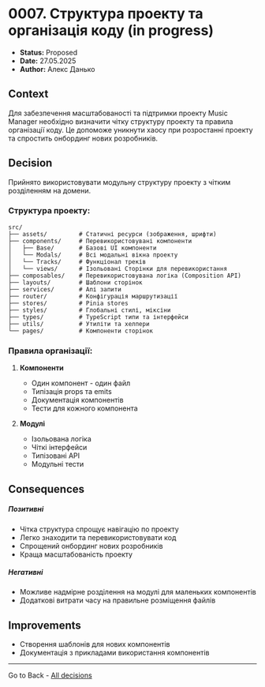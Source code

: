 # 0007. Структура проекту та організація коду (in progress)

- **Status:** Proposed 
- **Date:** 27.05.2025
- **Author:** Алекс Данько

## Context

Для забезпечення масштабованості та підтримки проекту Music Manager необхідно визначити чітку структуру проекту та правила організації коду. Це допоможе уникнути хаосу при розростанні проекту та спростить онбординг нових розробників.

## Decision

Прийнято використовувати модульну структуру проекту з чітким розділенням на домени.

### Структура проекту:
```
src/
├── assets/         # Статичні ресурси (зображення, шрифти)
├── components/     # Перевикористовувані компоненти
│   ├── Base/       # Базові UI компоненти
│   └── Modals/     # Всі модальні вікна проекту
│   └── Tracks/     # Функціонал треків
│   └── views/      # Ізольовані Сторінки для перевикористання
├── composables/    # Перевикористовувана логіка (Composition API)
├── layouts/        # Шаблони сторінок
├── services/       # Апі запити
├── router/         # Конфігурація маршрутизації
├── stores/         # Pinia stores
├── styles/         # Глобальні стилі, міксіни
├── types/          # TypeScript типи та інтерфейси
├── utils/          # Утиліти та хелпери
└── pages/          # Компоненти сторінок
```

### Правила організації:
1. **Компоненти**
   - Один компонент - один файл
   - Типізація props та emits
   - Документація компонентів
   - Тести для кожного компонента

2. **Модулі**
   - Ізольована логіка
   - Чіткі інтерфейси
   - Типізовані API
   - Модульні тести

## Consequences
##### Позитивні
- Чітка структура спрощує навігацію по проекту
- Легко знаходити та перевикористовувати код
- Спрощений онбординг нових розробників
- Краща масштабованість проекту
##### Негативні
- Можливе надмірне розділення на модулі для маленьких компонентів
- Додаткові витрати часу на правильне розміщення файлів

## Improvements
- Створення шаблонів для нових компонентів
- Документація з прикладами використання компонентів

---
Go to Back - [All decisions](../README.md)